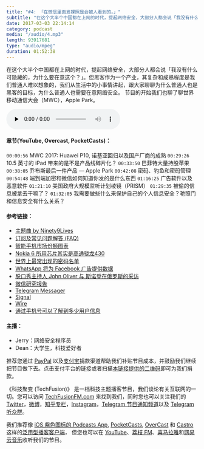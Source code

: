 ```yaml
---
title: "#4: 「在微信里面发裸照是会被人看到的。」"
subtitle: "在这个大半个中国都在上网的时代，提起网络安全，大部分人都会说「我没有什么可隐藏的，为什么要在意这个？」。但黑客作为一个产业，其复杂和成熟程度是我们普通人难以想象的，我们从生活中的小事情讲起，跟大家聊聊为什么普通人也是黑客的目标，为什么普通人也需要在意网络安全。 节目的开始我们也聊了聊世界移动通信大会（MWC），Apple Park。"
date: 2017-03-03 22:14:14
category: podcast
media: "/audio/4.mp3"
length: 93917681 
type: "audio/mpeg"
duration: 01:52:38
---
```


在这个大半个中国都在上网的时代，提起网络安全，大部分人都会说「我没有什么可隐藏的，为什么要在意这个？」。但黑客作为一个产业，其复杂和成熟程度是我们普通人难以想象的，我们从生活中的小事情讲起，跟大家聊聊为什么普通人也是黑客的目标，为什么普通人也需要在意网络安全。
节目的开始我们也聊了聊世界移动通信大会（MWC），Apple Park。

<audio class="audioPlayer" controls preload="none" src="https://techfusionfm.com/audio/4.mp3"></audio>

#### 章节(YouTube, Overcast, PocketCasts)：

```00:00:56``` MWC 2017: Huawei P10, 诺基亚回归以及国产厂商的成熟
```00:29:26``` 10.5 英寸的 iPad 带来的是不是产品线碎片化？
```00:33:50``` 巴菲特大量持股苹果
```00:38:05``` 乔布斯最后一件产品 — Apple Park 
```00:42:08``` 密码、钓鱼和密码管理
```00:54:48``` 端到端加密和微信如何知道你发的是什么东西
```01:16:25``` 广告软件以及恶意软件 
```01:21:10``` 美国政府大规模监听计划棱镜（PRISM）
```01:29:35``` 被偷的信息被拿去干嘛了？
```01:32:05``` 我需要做些什么来保护自己的个人信息安全？艳照门和信息安全有什么关系？

#### 参考链接：
- [主题曲 by Ninety9Lives](http://99l.tv/BleedingThroughYU)
- [订阅及常见问题解答 (FAQ)](https://techfusionfm.com/faq)
- [智能手机市场份额图表](https://www.statista.com/statistics/271496/global-market-share-held-by-smartphone-vendors-since-4th-quarter-2009/)
- [Nokia 6 所用芯片其实是高通骁龙430](https://www.gizmochina.com/2017/01/08/well-snapdragon-430-soc-nokia-6-perform/)
- [世界上最常出现的密码名单](http://www.telegraph.co.uk/technology/2017/01/16/worlds-common-passwords-revealed-using/)
- [WhatsApp 将为 Facebook 广告提供数据](https://techcrunch.com/2016/08/25/whatsapp-to-share-user-data-with-facebook-for-ad-targeting-heres-how-to-opt-out/)
- [脱口秀主持人 John Oliver 与 斯诺登在俄罗斯的采访](https://www.google.com/url?sa=t&rct=j&q=&esrc=s&source=web&cd=1&cad=rja&uact=8&ved=0ahUKEwjft-GW-brSAhVs5oMKHcy-BN8QyCkIITAA&url=https%3A%2F%2Fwww.youtube.com%2Fwatch%3Fv%3DXEVlyP4_11M&usg=AFQjCNFpBOS8rpwjoq0pSesQQtUohgV2kQ&sig2=U8jDJcBAVN-2LAiXjBwHUg)
- [微信研究报告](https://citizenlab.org/2016/11/wechat-china-censorship-one-app-two-systems/)
- [Telegram Messager](https://telegram.org/)
- [Signal](https://whispersystems.org/)
- [Wire](https://wire.com/en/)
- [通过手机号可以了解到多少用户信息](http://finance.sina.com.cn/consume/puguangtai/2017-02-19/doc-ifyarrcf4731805.shtml)

#### 主播：
- Jerry：网络安全程序员
- Dean：大学生，科技爱好者

推荐您通过 [PayPal](https://paypal.me/techfusionfm/5) 以及[支付宝](HTTPS://QR.ALIPAY.COM/FKX09288AJOENI0MVZXM12)捐款渠道帮助我们补贴节目成本，并鼓励我们继续把节目做下去。点击支付平台的链接或者扫描[本链接提供的二维码](https://techfusionfm.com/images/QR.JPG)即可为我们捐款。

《科技聚变 (TechFusion)》 是一档科技主题播客节目，我们谈论有关互联网的一切。您可以访问 [TechFusionFM.com](https://TechFusionFM.com) 来找到我们，同时您也可以关注我们的 [Twitter](http://twitter.com/TechFusionFM)，[微博](https://TechFusionFM.com/images/Weibo-Icon-BW.svg)，[知乎专栏](https://zhuanlan.zhihu.com/TechFusion)，[Instagram](http://instagram.com/TechFusionFM)，[Telegram 节目通知频道](https://t.me/TechFusionFM)以及 [Telegram 听众群](https://t.me/TechFusionChat)。

我们推荐像 [iOS 紫色图标的 Podcasts App](https://itunes.apple.com/cn/podcast/id1202658654), [PocketCasts](http://pca.st/podcast/28fcd200-cc7c-0134-10da-25324e2a541d), [OverCast](https://overcast.fm) 和 [Castro](http://supertop.co/castro/) 这样的[泛用型播客客户端](https://techfusionfm.com/faq)， 但您也可以在 [YouTube](https://www.youtube.com/channel/UC6uvHf21Tjm5lepw6P2Ki-Q)、[荔枝 FM](https://www.lizhi.fm/1494013/)、[喜马拉雅](http://www.ximalaya.com/72456289/album/6648521)和[网易云音乐](http://music.163.com/#/djradio?id=347498120)收听我们的节目。